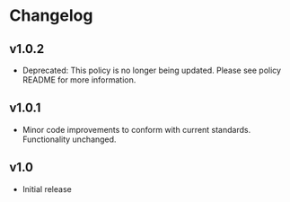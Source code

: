 # Changelog

## v1.0.2

- Deprecated: This policy is no longer being updated. Please see policy README for more information.

## v1.0.1

- Minor code improvements to conform with current standards. Functionality unchanged.

## v1.0

- Initial release
